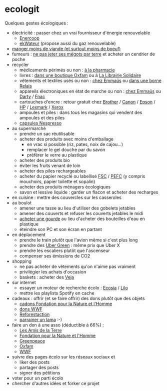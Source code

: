 # ecologit

Quelques gestes écologiques :



* électricité : passer chez un vrai fournisseur d'énergie renouvelable
  *  [Enercoop](https://www.enercoop.fr/)
  *  [ekWateur](https://ekwateur.fr/) (propose aussi du gaz renouvelable)
*  [manger moins de viande (et surtout moins de boeuf)](https://www.lemonde.fr/les-decodeurs/article/2015/10/29/la-viande-a-aussi-un-impact-majeur-sur-la-planete_4799570_4355770.html)
*  fumeurs : [ne pas jeter ses mégots par terre](https://amisdewarneton.org/2017/11/03/la-traversee-dramatique-du-megot-du-trottoir-a-la-mer/) et acheter un cendrier de poche
* recycler
  *  médicaments périmés ou non : [à la pharmacie](https://www.cyclamed.org/pourquoi/quoi-rapporter)
  *  livres : [dans une boutique Oxfam](http://www.oxfamfrance.org/magasins/nos-adresses) ou à [La Librairie Solidaire](http://www.lamaisonducanal.fr/la-librairie-solidaire/)
  *  vêtements et textiles usés ou non : [chez Emmaüs](http://emmaus-france.org/ou-donner-ou-acheter/) ou [dans une borne Relais](https://www.lerelais.org/oudonner.php)
  *  appareils électroniques en état de marche ou non : [chez Emmaüs](http://emmaus-france.org/ou-donner-ou-acheter/) ou [Darty](https://www.darty.com/services/solutions/savoir_faire/le-recyclage-de-votre-ancien-appareil/recyclez-vos-appareils-avec-darty) / [Fnac](https://www.fnac.com/recyclage)
  *  cartouches d'encre : retour gratuit chez [Brother](https://www.brother.fr/brother-earth/recyclage-de-cartouches) / [Canon](https://www.canon.fr/recycling/) / [Epson](http://content.epson-europe.com/environment/ink_cartridges_and_the_environment/be/index.htm) / [HP](https://h30248.www3.hp.com/recycle/ereturns/return_type-hpe.asp?__cc=fr&__la=fr) / [Lexmark](https://www.lexmark.com/fr_ca/products/supplies-and-accessories/collection-and-recycling-program/lccp.html) / [Xerox](https://www.xerox.fr/about-xerox/recycling/frfr.html)
  *  ampoules et piles : dans tous les magasins qui vendent des ampoules et des piles
  *  [capsules Nespresso](https://www.nespresso.com/entreprise/points-de-recyclage.html)
* au supermarché
  * prendre un sac réutilisable
  * acheter des produits avec moins d'emballage
    * en vrac si possible (riz, pates, noix de cajou...)
    * remplacer le gel douche par du savon
    * préférer le verre au plastique
  * acheter des produits bio
  * éviter les fruits venant de loin
  * acheter des piles rechargeables
  * acheter du papier recyclé ou labellisé [FSC](https://www.wwf.fr/champs-daction/foret/gestion-durable/FSC) / [PEFC](https://www.pefc-france.org/articles/papier-certifie-garantie-contre-la-deforestation/) (y compris mouchoirs, papier toilette et sopalin)
  * acheter des produits ménagers écologiques
  * savon et lessive liquide : garder un flacon et acheter des recharges
* en cuisine : mettre des couvercles sur les casseroles
* au boulot
  * amener une tasse au lieu d'utiliser des gobelets jetables
  * amener des couverts et refuser les couverts jetables le midi
  * [acheter une gourde](https://boutique.wwf.fr/maison/540-gourde-bleue.html) au lieu d'acheter des bouteilles d'eau en plastique
  * éteindre son PC et son écran en partant
* en déplacement
  * prendre le train plutôt que l'avion même si c'est plus long
  * prendre des [Uber Green](https://www.uber.com/fr/ride/ubergreen/) : même prix que Uber X
  * prendre les escaliers plutôt que l'ascenseur
  * compenser ses émissions de CO2
* shopping
  * ne pas acheter de vêtements qu'on n'aime pas vraiment
  * privilégier les achats d'occasion
  * baskets : acheter des [Veja](https://project.veja-store.com/fr/intro/)
* sur internet
  * essayer un moteur de recherche écolo : [Ecosia](https://www.ecosia.org/) / [Lilo](https://www.lilo.org/fr/)
  * mettre les playlists Spotify en cache
* cadeaux : offrir (et se faire offrir) des dons plutôt que des objets
  * [cadons Fondation pour la Nature et l'Homme](http://boutique-solidaire.com/fnh/69-cadons)
  * [dons WWF](https://boutique.wwf.fr/17-agir-autrement)
  * [Reforestaction](https://www.reforestaction.com/)
  * [parrainer un lama](https://ahuana.com/fr/l-association/nous-soutenir/) :-)
* faire un don à une asso (déductible à 66%) :
  * [Les Amis de la Terre](http://www.amisdelaterre.org/Je-fais-un-don-aux-Amis-de-la.html)
  * [Fondation pour la Nature et l'Homme](https://dons.fnh.org/fnh_portail_responsive/?montant=0&typeDon=regulier)
  * [Greenpeace](https://faire-un-don.greenpeace.fr/)
  * [Oxfam](http://www.oxfamfrance.org/donner/donner_oxfam.htm)
  * [WWF](https://faireundon.wwf.fr/b/mon-don)
* suivre des pages écolo sur les réseaux sociaux et
  * liker des posts
  * partager des posts
  * signer des pétitions
* voter pour un parti écolo
* chercher d'autres idées et forker ce projet
